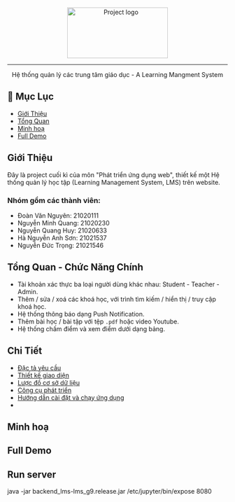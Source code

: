 <p align="center">
  <br>
  
  <img width=230px height=116px  src="https://encrypted-tbn0.gstatic.com/images?q=tbn:ANd9GcScmAMoBxdCklYrrPCwAisg1xfbmNXOgQLuvw&usqp=CAU" alt="Project logo">
 
</p>

---

<p align="center"> Hệ thống quản lý các trung tâm giáo dục - A Learning Mangment System
    <br>
</p>

## 📝 Mục Lục

- [Giới Thiệu](#Giới-Thiệu)
- [Tổng Quan](#Tổng-Quan---Chức-Năng-Chính)
- [Minh hoạ](#Minh-hoạ)
- [Full Demo](#full-demo)


## Giới Thiệu

Đây là project cuối kì của môn "Phát triển ứng dụng web", thiết kế một Hệ thống quản lý học tập (Learning Management System, LMS) trên website. 


### Nhóm gồm các thành viên:
  - Đoàn Văn Nguyên: 21020111
  - Nguyễn Minh Quang: 21020230
  - Nguyễn Quang Huy: 21020633
  - Hà Nguyễn Anh Sơn: 21021537
  - Nguyễn Đức Trọng: 21021546


<!-- <p align="center">
  <br>
  <img width=848px height=480px  src="https://user-images.githubusercontent.com/30159212/211318750-b7c464df-ce4a-49e6-987d-67fa9450b2c8.gif" alt="Project showcase">

</p> -->

<!-- This is full stack web-app created as a final graduation project that aimed to design and build a fully functional learning mangment system (LMS) and integrate it with a varity of machine leraning models to offer common and invoative AI features.

This repository contains the web portion (front-end | backend), but doesn't include the AI models. -->

## Tổng Quan - Chức Năng Chính


- Tài khoản xác thực ba loại người dùng khác nhau: Student - Teacher - Admin.
- Thêm / sửa / xoá các khoá học, với trình tìm kiếm / hiển thị / truy cập khoá học. 
- Hệ thống thông báo dạng Push Notification.
- Thêm bài học / bài tập với tệp `.pdf` hoặc video Youtube. 
- Hệ thống chấm điểm và xem điểm dưới dạng bảng. 



<!-- * Authentication
* Authorization for diffrent uesr roles (student | instructor | admin)
* Youtube integration for course Lectures
* Announcments notification system with push notifications for desktop
* Fast grader for assestments and exams
* Auto Grading for essay questions using Machine learning
* Grade book for instructor
* Deadlines Calendar
* Plagarism detection
* Live cheating detection from webcam and microphone using Machine Learning
* Reports to the instructor of a cheating instance
* Text moderation system -->


## Chi Tiết

- [Đặc tả yêu cầu](./.docs/SRS.md)
- [Thiết kế giao diện](https://www.figma.com/file/63NtzLAeJcc4K0naM92C0P/Education-Management-System?type=design&node-id=0%3A1&mode=design&t=N8Az3P8c6qr1EGbq-1)
- [Lược đồ cơ sở dữ liệu](./.docs/schema.md)
- [Công cụ phát triển](./.docs/tools.md)
- [Hướng dẫn cài đặt và chạy ứng dụng](./.docs/installation.md)
- 

## Minh hoạ
<!-- | login screen                                        | Courses Screen                          |
| ----------------------------                        | ----------------------------------------|
| ![login screen][ref-login]                          | ![courses screen][ref-courses-screen]   |
| Lectures Screen                                     | Modules Screen                          |
| ![lectures screen][ref-lectures-screen]             | ![modules screen][ref-modules-screen]   |
| Assessment Creation Screen                          | Assessment View Screen                  |
| ![Assessment Creation][ref-assessment-creation]     | ![Assessment View][ref-assessment-view] |
| Exam taking Screen                                  | Grading Screen                          |
| ![Exam taking Screen][ref-exam-taking-screen]       | ![Grading Screen][ref-grading-screen]   |
| Grade Book Screen                                   | Course Settings Screen                  | 
| ![Grade Book Screen][ref-grade-book-screen]         | ![Course Settings Screen][ref-course-settings-screen] | -->

## Full Demo

<!-- <a href="http://www.youtube.com/watch?feature=player_embedded&v=uvtkwOpwAYU" target="_blank">
  <img width=640px height=360px src="https://user-images.githubusercontent.com/30159212/211315771-ebdf99ba-fbf1-42d2-a2f8-c6fabf788040.png" alt="IMAGE ALT TEXT HERE" border="10"/>
</a> -->

## Run server
java -jar backend_lms-lms_g9.release.jar
/etc/jupyter/bin/expose 8080

